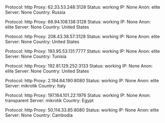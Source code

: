 Protocol: http
Proxy: 62.33.53.248:3128
Status: working
IP: None
Anon: elite
Server: None
Country: Russia

Protocol: http
Proxy: 66.94.108.138:3128
Status: working
IP: None
Anon: elite
Server: None
Country: United States

Protocol: http
Proxy: 208.43.38.57:3128
Status: working
IP: None
Anon: elite
Server: None
Country: United States

Protocol: http
Proxy: 193.95.53.131:7777
Status: working
IP: None
Anon: elite
Server: None
Country: Tunisia

Protocol: http
Proxy: 192.81.129.252:3133
Status: working
IP: None
Anon: elite
Server: None
Country: United States

Protocol: http
Proxy: 2.194.64.190:8080
Status: working
IP: None
Anon: elite
Server: mikrotik
Country: Italy

Protocol: http
Proxy: 197.164.101.22:1976
Status: working
IP: None
Anon: transparent
Server: mikrotik
Country: Egypt

Protocol: http
Proxy: 50.114.33.85:8080
Status: working
IP: None
Anon: elite
Server: None
Country: Cambodia

